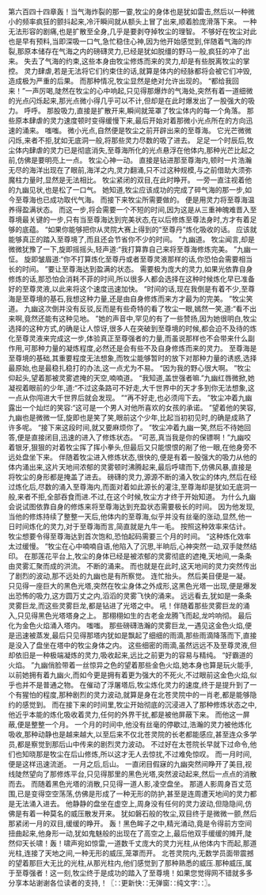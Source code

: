 第六百四十四章轰！当气海炸裂的那一霎,牧尘的身体也是犹如雷击,然后以一种微小的频率疯狂的颤抖起来,冷汗瞬间就从额头上冒了出来,顺着脸庞滑落下来。
一种无法形容的剧痛,也是扩散至全身,几乎是要剥夺掉牧尘的理智。
不够好在牧尘对此也是早有预料,当即深吸一口气,急忙稳住心神,因为他开始感觉到,伴随着气海的炸裂,那原本储存在气海之内的磅礴灵力,已经是犹如脱缰的野马一般,疯狂的冲了出来。
失去了气海的约束,这些本身由牧尘修炼而来的灵力,却是有些脱离牧尘的掌控。
灵力肆虐,若是无法将它们约束住的话,就算是体内的经脉都将会被它们冲毁,造成极为严重的后果。
而那种情况,牧尘显然是绝对允许出现的。
“都给我回来！”一声厉喝,陡然在牧尘的心中响起,只见得那爆炸的气海处,突然有着一道细微的光点闪烁起来,那光点微小得几乎可以不计,但却是在此时爆发出了一股强大的吸力。
呼呼。
那股吸力,直接是扩散开来,瞬间就笼罩了牧尘体内的每一个角落。
那些原本肆虐的灵力速度顿时变得缓慢下来,最后开始对着那微小光点所在的方向迅速的涌来。
嗤嗤。
微小光点,自然便是牧尘之前开辟出来的至尊海。
它光芒微微闪烁,来者不拒,犹如无底洞一般,将那些灵力尽数的吸了进去。
足足一个时辰后,牧尘体内肆虐的灵力已是彻底消失,至尊海所化的光点悬浮在他体内,那种光芒比起之前,仿佛是要明亮上一点。
牧尘心神一动。
直接是钻进那至尊海内,顿时一片浩瀚无尽的海洋出现在了眼前,海洋之内,灵力翻涌,只不过这种规模,与之前借助大须弥魔柱力量时,显然是无法相比。
牧尘紧闭的双目,在此时睁开。
一旁一直注视着他的九幽见状,也是松了一口气。
她知道,牧尘应该成功的完成了碎气海的那一步,如今至尊海也已成功取代气海。
而接下来牧尘所需要做的。
便是用灵力将至尊海温养得盈满状态。
而这一步,将会需要一个不短的时间,因为这是从三重神魄难晋入至尊境最关键的一步,只有当至尊海达到完美状态,在以后修炼至尊法身时,方才有着足够的底蕴。
“如果你能够把你从灵院大赛上得到的“至尊丹”炼化吸收的话。
应该就能够真正的踏入至尊境了,而且还会节省你不少的时间。
”九幽道。
牧尘闻言,却是微微犹豫了一下,旋即摇摇头,轻声道:“我打算靠自己来将至尊海修炼完美。
”九幽一怔。
旋即皱眉道:“你不打算炼化至尊丹或者至尊灵液那样的话,你恐怕会需要相当长的时间。
”要让至尊海达到盈满的状态。
需要极为庞大的灵力,如果光依靠自身修炼的话,那恐怕会消耗不菲的时间,所以很多人都会选择在这种时候炼化早已准备好的至尊灵液,以此来将这个速度迅速加快。
“时间的话,现在我倒是有着不少,至尊海是至尊境的基石,我想这种力量,还是由自身修炼而来方才最为的完美。
”牧尘笑道。
九幽这次倒并没有反驳,反而是有些奇特的看了牧尘一眼,嫣然一笑,道:“看不出来啊,竟然还能有这种见地。
”她的声音中,罕见的有了一些赞扬,因为她很明白,牧尘选择的这种方式,的确是让人惊讶,很多人在突破到至尊境的时候,都会迫不及待的炼化至尊灵液来完成这一步,体验真正至尊强者的力量,而虽说那样也不会带来什么副作用,可那种力量的凝炼程度,必然还是会有些不及自身修炼而来的灵力。
至尊海是至尊境的基础,其重要程度无法想象,而牧尘能够暂时的放下对那种力量的诱惑,选择最原始,也是最稳扎稳打的办法,这一点尤为不易。
“因为我的野心很大啊。
”牧尘仰起头,望着那被灵雾遮掩的天空,喃喃道。
“我知道,盖世强者嘛.”九幽红唇微掀,她凝视着眼前的少年,道:“不过这条路可不好走,大千世界中的天才多到你无法想象,这一点从你闯进大千世界后就会发现。
”“再不好走,也必须闯下去。
”牧尘冲着九幽露出一个灿烂的笑容:“这可是一个男人对他所喜欢的女孩的承诺。
”望着他的笑容,九幽也是微微一怔,旋即也是笑了笑,眼前这个少年,比起当初初见时,的确是成熟了许多呢。
“接下来这段时间,就又要麻烦你了。
”牧尘冲着九幽一笑,然后不待她回答,便是直接闭目,迅速的进入了修炼状态。
“可恶,真当我是你的保镖啊！”九幽咬着银牙,狠狠的对着牧尘挥了挥小拳头,但最后又只能恨恨的剐了他一眼,在他身旁不远处盘坐下来。
伴随着牧尘进入修炼状态,很快的,便是有着一股强大的吸力从他的体内涌出来,这片天地间浓郁的灵雾顿时沸腾起来,最后呼啸而下,仿佛风暴,直接是将牧尘的身形都是掩盖了进去。
磅礴的灵力,源源不断的涌入牧尘的体内,然后在经过炼化后,尽数的涌入至尊海内,而面对着如此源长的灌注,至尊海却是犹如无底洞一般,来者不拒,全部吞食而进.不过,在这个时候,牧尘方才终于开始知道。
为什么九幽会说试图依靠自身的修炼来将至尊海达到充盈状态需要极长的时间。
因为他发现,当他的修炼持续了整整一天后,他体内的至尊海,似乎并没有丝毫的涨动,显然,他一日时间炼化的灵力,对于至尊海而言,简直就是九牛一毛。
按照这种效率来估计。
牧尘想要令得至尊海达到首次饱和,恐怕起码需要三个月的时间。
“这种炼化效率太过缓慢。
”牧尘在心中喃喃自语,他陷入了沉思,半晌后,心神突然一动,双手陡然结印。
在那莲花平台上,牧尘的身体已经是被浓郁的灵雾彻底的遮掩,天地间,一条条由灵雾汇聚而成的洪流。
不断的涌来。
而也就是在此时,这天地间的灵力突然传出了剧烈的波动,那不远处的九幽也是有所察觉。
连忙抬头。
然后美目便是一凝。
只见得一座巨大的黑色光塔,突然在牧尘身体之外成形,这黑色光塔一出现,便是爆发出恐怖的吸力,这方圆万丈之内,滔滔的灵雾飞快的涌来。
远远看去,犹如是一条条灵雾巨龙,而这些灵雾巨龙,都是钻进了光塔之中。
吼！伴随着那些灵雾巨龙的涌入,只见得黑色光塔塔身之上。
那栩栩如生的古老金龙腾飞而起,龙吟响彻。
最后化为金色火焰涌入塔内。
嗤嗤。
那些磅礴浩瀚的灵雾巨龙,一遇见这金色火焰,便是迅速被蒸发,最后只见得那塔内犹如是飘起了细细的雨滴,那些雨滴降落而下,直接是没入了盘坐在塔中的牧尘身体之内。
这些细密的雨滴,虽然远远不及至尊灵液,但却依旧是一种极端凝炼的灵力,吸收起来,远比之前更为的容易与精纯。
“好霸道的火焰。
”九幽俏脸带着一丝惊异之色的望着那些金色火焰,她本身也算是玩火能手,以前她拥有着九幽火,而如今更是拥有着更为强大的不死火,不过眼前这金色火焰,似乎也并不是普通之物。
在催动了浮屠塔后,牧尘炼化灵力的速度,终于是提升到了一个有猩怕的程度,那种剧烈的灵力波动,就算是身在北苍灵院中的一肖老,都是能够隐约的感觉到。
而在接下来的时间里,牧尘开始彻底的沉浸进入了那种修炼状态之中,他近乎本能的炼化吸收着灵力,任何的外界干扰,都是被他屏蔽下来。
而他这一屏蔽,便是整整一个月。
一个月的时间中,他没有丝毫的停歇过,浩瀚的灵力被他炼化吸收,那种动静也是越来越大,以至后来不仅北苍灵院的长老都能感应,甚至连众多学员,都是察觉到那后山中传来的剧烈灵力波动。
不过好在太苍院长早就下过命令,他们也知晓那是牧尘在后山修炼,所以这才无人去惊扰,不过难免惊叹。
而一月时间,便是这样迅速流逝。
一月之后,后山。
一直闭目假寐的九幽突然间睁开了美目,视线陡然望向了那修炼平台,只见得那里的黑色光塔,突然波动起来,然后一点点的消散而去。
而随着黑色光塔的消散,只见得一道人影,凌空盘坐。
那道人影周身百丈范围,已是变得空空荡荡,仿佛是形成了一种无形的防护,甚至是连周遭天地间的灵力都是无法涌入进去。
他静静的盘坐在虚空上,周身没有任何的灵力波动,但隐隐间,仿佛是有着一种莫名的威压散发开来。
犹如磐石般的牧尘,双目终于是微微一颤,然后那紧闭一月的双目,缓缓的睁开。
轰！黑色眸子之中,精光涌动,竟是令得前方空间扭曲起来,他身形一动,犹如鬼魅般的出现在了高空之上,最后他双手缓缓的摊开,陡然仰天长啸！轰！啸声宛如惊雷,一道数千丈庞大的灵力光柱,从他体内卞而起,那道光柱,连接了天地之间,一种无形的威压,笼罩而开。
北苍灵院内,无数学员面带震撼的望着那巨大无比的光柱,从那光柱内,他们感觉到了那种熟悉的威压.那种威压,属于至尊强者！这一刻,牧尘终于是成功的踏入了至尊境！如果您觉得网不错就多多分享本站谢谢各位读者的支持,！〖∷更新快∷无弹窗∷纯文字∷〗。
